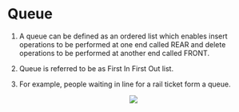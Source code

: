 # Queue

1. A queue can be defined as an ordered list which enables insert operations to be performed at one end called REAR and delete operations to be performed at another end called FRONT.

2. Queue is referred to be as First In First Out list.

3. For example, people waiting in line for a rail ticket form a queue.

<p align="center">
  <img  src="https://static.javatpoint.com/ds/images/queue.png">
</p>